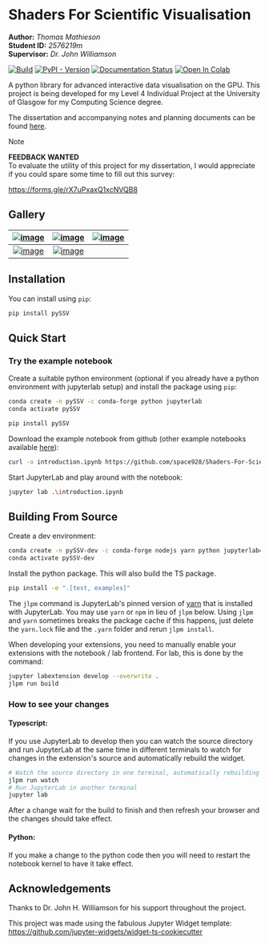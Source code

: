 # Shaders For Scientific Visualisation

**Author:** _Thomas Mathieson_  
**Student ID:** _2576219m_  
**Supervisor:** _Dr. John Williamson_

[![Build](https://github.com/space928/Shaders-For-Scientific-Visualisation/actions/workflows/build.yml/badge.svg)](https://github.com/space928/Shaders-For-Scientific-Visualisation/actions/workflows/build.yml)
[![PyPI - Version](https://img.shields.io/pypi/v/pySSV)](https://pypi.org/project/pySSV/)
[![Documentation Status](https://readthedocs.org/projects/pyssv/badge/?version=latest)](https://pyssv.readthedocs.io/en/latest/?badge=latest)
[![Open In Colab](https://colab.research.google.com/assets/colab-badge.svg)](https://colab.research.google.com/github/space928/Shaders-For-Scientific-Visualisation/blob/main/examples/introduction.ipynb)

A python library for advanced interactive data visualisation on the GPU. This project is being developed for my Level 4
Individual Project at the University of Glasgow for my Computing Science degree.

The dissertation and accompanying notes and planning documents can be found
[here](https://github.com/space928/Shaders-For-Scientific-Visualisation-Notes).

> [!NOTE]  
> **FEEDBACK WANTED**  
> To evaluate the utility of this project for my dissertation, I would appreciate if you could spare some time to fill 
> out this survey:
> 
> https://forms.gle/rX7uPxaxQ1xcNVQB8

## Gallery

[![image](https://github.com/space928/Shaders-For-Scientific-Visualisation/assets/15130114/8135a39e-68c4-4a05-b851-a5fd01ff61db)](https://pyssv.readthedocs.io/en/latest/examples/introduction.html#Mouse-input)|[![image](https://github.com/space928/Shaders-For-Scientific-Visualisation/assets/15130114/a6f314f4-d364-4e77-8f46-d64a4acb175d)](https://pyssv.readthedocs.io/en/latest/examples/introduction.html#Shader-Templates)|[![image](https://github.com/space928/Shaders-For-Scientific-Visualisation/assets/15130114/bc7b0fac-b832-4b71-a04b-7e7dc5a3a660)](https://pyssv.readthedocs.io/en/latest/examples/gui_examples.html)
|:-------------------------:|:-------------------------:|:-------------------------:|
[![image](https://github.com/space928/Shaders-For-Scientific-Visualisation/assets/15130114/0b045ff9-889e-4588-984d-62f65d95e897)](https://pyssv.readthedocs.io/en/latest/examples/additional_examples.html#Geometry-shaders)|[![image](https://github.com/space928/Shaders-For-Scientific-Visualisation/assets/15130114/439fb86b-2d81-4a75-9c93-2ec5ccfe57fd)](https://pyssv.readthedocs.io/en/latest/examples/additional_examples.html#Heightmap-Demo)|

## Installation

You can install using `pip`:

```bash
pip install pySSV
```

## Quick Start

### Try the example notebook

Create a suitable python environment (optional if you already have a python environment with jupyterlab setup) and install the package using `pip`:

```bash
conda create -n pySSV -c conda-forge python jupyterlab
conda activate pySSV

pip install pySSV
```

Download the example notebook from github (other example notebooks available 
[here](https://github.com/space928/Shaders-For-Scientific-Visualisation/tree/main/examples)):

```bash
curl -o introduction.ipynb https://github.com/space928/Shaders-For-Scientific-Visualisation/raw/main/examples/introduction.ipynb
```

Start JupyterLab and play around with the notebook:

```bash
jupyter lab .\introduction.ipynb
```

## Building From Source

Create a dev environment:

```bash
conda create -n pySSV-dev -c conda-forge nodejs yarn python jupyterlab=4
conda activate pySSV-dev
```

Install the python package. This will also build the TS package.

```bash
pip install -e ".[test, examples]"
```

The `jlpm` command is JupyterLab's pinned version of
[yarn](https://yarnpkg.com/) that is installed with JupyterLab. You may use `yarn` or `npm` 
in lieu of `jlpm` below. Using `jlpm` and `yarn` sometimes breaks the package cache
if this happens, just delete the `yarn.lock` file and the `.yarn` folder and rerun 
`jlpm install`.

When developing your extensions, you need to manually enable your extensions with the
notebook / lab frontend. For lab, this is done by the command:

```bash
jupyter labextension develop --overwrite .
jlpm run build
```

<!-- No longer applicable in Jupyter Notebook 7
For classic notebook, you need to run:

```bash
jupyter nbextension install --sys-prefix --symlink --overwrite --py pySSV
jupyter nbextension enable --sys-prefix --py pySSV
```

Note that the `--symlink` flag **doesn't work on Windows**, so you will here have to run
the `install` command every time that you rebuild your extension. For certain installations
you might also need another flag instead of `--sys-prefix`, but we won't cover the meaning
of those flags here.
-->

### How to see your changes

#### Typescript:

If you use JupyterLab to develop then you can watch the source directory and run JupyterLab at the same time in different
terminals to watch for changes in the extension's source and automatically rebuild the widget.

```bash
# Watch the source directory in one terminal, automatically rebuilding when needed
jlpm run watch
# Run JupyterLab in another terminal
jupyter lab
```

After a change wait for the build to finish and then refresh your browser and the changes should take effect.

#### Python:

If you make a change to the python code then you will need to restart the notebook kernel to have it take effect.

## Acknowledgements

Thanks to Dr. John H. Williamson for his support throughout the project.

This project was made using the fabulous Jupyter Widget template:
https://github.com/jupyter-widgets/widget-ts-cookiecutter
